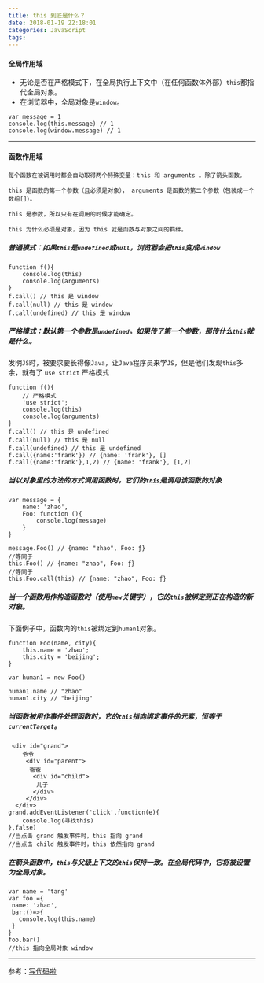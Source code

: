 ```yaml
---
title: this 到底是什么？ 
date: 2018-01-19 22:18:01
categories: JavaScript
tags:
---
```

#### 全局作用域
* 无论是否在严格模式下，在全局执行上下文中（在任何函数体外部）`this`都指代全局对象。
* 在浏览器中，全局对象是`window`。

```
var message = 1
console.log(this.message) // 1
console.log(window.message) // 1
```
---

#### 函数作用域

	每个函数在被调用时都会自动取得两个特殊变量：this 和 arguments 。除了箭头函数。
	
	this 是函数的第一个参数（且必须是对象）， arguments 是函数的第二个参数（包装成一个数组[]）。
	
	this 是参数，所以只有在调用的时候才能确定。
	
	this 为什么必须是对象，因为 this 就是函数与对象之间的羁绊。

##### 普通模式：如果`this`是`undefined`或`null`，浏览器会把`this`变成`window`

	function f(){
		console.log(this)
		console.log(arguments)
	}
	f.call() // this 是 window
	f.call(null) // this 是 window
	f.call(undefined) // this 是 window

##### 严格模式：默认第一个参数是`undefined`。如果传了第一个参数，那传什么`this`就是什么。

发明`JS`时，被要求要长得像`Java`，让`Java`程序员来学`JS`，但是他们发现`this`多余，就有了 `use strict` 严格模式

	function f(){
		// 严格模式
	  	'use strict';
		console.log(this)
		console.log(arguments)
	}
	f.call() // this 是 undefined
	f.call(null) // this 是 null
	f.call(undefined) // this 是 undefined
	f.call({name:'frank'}) // {name: 'frank'}, []
	f.call({name:'frank'},1,2) // {name: 'frank'}, [1,2]


##### 当以对象里的方法的方式调用函数时，它们的`this`是调用该函数的对象

	var message = {
		name: 'zhao',
		Foo: function (){
			console.log(message)
		}
	}
		
	message.Foo() // {name: "zhao", Foo: ƒ}
	//等同于
	this.Foo() // {name: "zhao", Foo: ƒ}
	//等同于
	this.Foo.call(this) // {name: "zhao", Foo: ƒ}


##### 当一个函数用作构造函数时（使用`new`关键字），它的`this`被绑定到正在构造的新对象。

下面例子中，函数内的`this`被绑定到`human1`对象。


	function Foo(name, city){
		this.name = 'zhao';
		this.city = 'beijing';
	}
		
	var human1 = new Foo() 
	
	human1.name // "zhao"
	human1.city // "beijing"
	
##### 当函数被用作事件处理函数时，它的`this`指向绑定事件的元素，恒等于`currentTarget`。

	 <div id="grand">
	    爷爷
	     <div id="parent">
	      爸爸
	       <div id="child">
	        儿子
	       </div>
	     </div>
	  </div>
	grand.addEventListener('click',function(e){
	    console.log(寻找this) 
	},false)
	//当点击 grand 触发事件时，this 指向 grand
	//当点击 child 触发事件时，this 依然指向 grand
	

##### 在箭头函数中，`this`与父级上下文的`this`保持一致。在全局代码中，它将被设置为全局对象。

	var name = 'tang' 
	var foo ={
	 name: 'zhao',
	 bar:()=>{
	   console.log(this.name)
	 }
	}
	foo.bar()
	//this 指向全局对象 window

---

参考：[写代码啦](https://xiedaimala.com/) 
	
